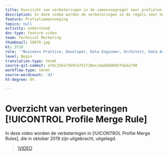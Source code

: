 ```yaml
---
title: Overzicht van verbeteringen in de samenvoegregel voor profielen
description: In deze video worden de verbeteringen in de regels voor het samenvoegen van profielen uitgelegd, die in oktober 2019 zijn gepubliceerd.
feature: Profielsamenvoeging
topics: null
activity: understand
doc-type: feature video
team: Technical Marketing
thumbnail: 28976.jpg
kt: 3710
role: '"Business Practice, Developer, Data Engineer, Architect, Data Architect, Administrator, Leader"'
level: Begin
translation-type: tm+mt
source-git-commit: a7dc335e75697a7b1720eccdadbb9605fdeda798
workflow-type: tm+mt
source-wordcount: '43'
ht-degree: 0%

---
```



# Overzicht van verbeteringen [!UICONTROL Profile Merge Rule]

In deze video worden de verbeteringen in [!UICONTROL Profile Merge Rules], die in oktober 2019 zijn uitgebracht, uitgelegd.

>[!VIDEO](https://video.tv.adobe.com/v/28976/?quality=12)
